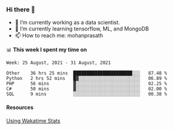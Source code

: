 ### Hi there 👋

- 🔭 I’m currently working as a data scientist.
- 🌱 I’m currently learning tensorflow, ML, and MongoDB
- 📫 How to reach me: mohanprasath

📊 **This week I spent my time on**
<!--START_SECTION:waka-->
```text
Week: 25 August, 2021 - 31 August, 2021

Other    36 hrs 25 mins  ██████████████████████░░░   87.48 % 
Python   2 hrs 52 mins   █▓░░░░░░░░░░░░░░░░░░░░░░░   06.89 % 
PHP      56 mins         ▓░░░░░░░░░░░░░░░░░░░░░░░░   02.25 % 
C#       50 mins         ▓░░░░░░░░░░░░░░░░░░░░░░░░   02.00 % 
SQL      9 mins          ░░░░░░░░░░░░░░░░░░░░░░░░░   00.38 % 
```
<!--END_SECTION:waka-->

#### Resources
[Using Wakatime Stats](https://github.com/marketplace/actions/waka-readme)
